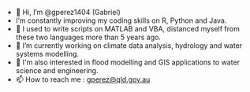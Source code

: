 - 👋 Hi, I’m @gperez1404 (Gabriel)
-  I’m constantly improving my coding skills on R, Python and Java.
- 👀  I used to write scripts on MATLAB and VBA, distanced myself from these two languages more than 5 years ago. 
- 🌱  I’m currently working on climate data analysis, hydrology and water systems modelling.
- 💞️  I'm also interested in flood modelling and GIS applications to water science and engineering.
- 📫  How to reach me : gperez@qld.gov.au

<!---
gperez1404/gperez1404 is a ✨ special ✨ repository because its `README.md` (this file) appears on your GitHub profile.
You can click the Preview link to take a look at your changes.
--->
